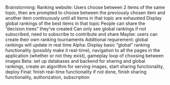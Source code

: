 Brainstorming:
Ranking website:
Users choose between 2 items of the same topic, then are prompted to choose between the previously chosen item and another item continuously until all items in that topic are exhausted
Display global rankings of the best items in that topic
People can share the “decision trees” they’ve created
Can only see global rankings if not subscribed, need to subscribe to contribute and share
Maybe: users can create their own ranking tournaments
Additional requirement: global rankings will update in real time
Alpha: Display basic “global” ranking functionality (possibly make it real-time), navigation to all the pages in the application (whether or not they exist), gameplay loop of choosing between images
Beta: set up databases and backend for sharing and global rankings, create an algorithm for serving images, start sharing functionality, deploy
Final: finish real-time functionality if not done, finish sharing functionality, authorization, subscription

